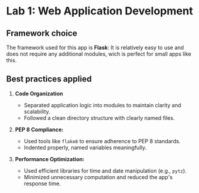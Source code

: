 # Lab 1: Web Application Development

## Framework choice

The framework used for this app is **Flask**: 
It is relatively easy to use and does not require any additional modules, wich is perfect for small apps like this.


## Best practices applied

1. **Code Organization**
    - Separated application logic into modules to maintain clarity and scalability.
    - Followed a clean directory structure with clearly named files.

2. **PEP 8 Compliance:**
   - Used tools like `flake8` to ensure adherence to PEP 8 standards.
   - Indented properly, named variables meaningfully.

3. **Performance Optimization:**
    - Used efficient libraries for time and date manipulation (e.g., `pytz`).
    - Minimized unnecessary computation and reduced the app's response time.